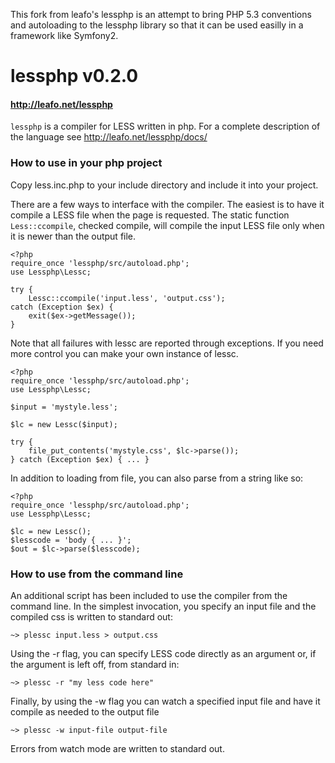 This fork from leafo's lessphp is an attempt to bring PHP 5.3 conventions and
autoloading to the lessphp library so that it can be used easilly in a framework
like Symfony2.

# lessphp v0.2.0
#### <http://leafo.net/lessphp>

`lessphp` is a compiler for LESS written in php.
For a complete description of the language see <http://leafo.net/lessphp/docs/>

### How to use in your php project

Copy less.inc.php to your include directory and include it into your project.

There are a few ways to interface with the compiler. The easiest is to have it
compile a LESS file when the page is requested. The static function 
`Less::ccompile`, checked compile, will compile the input LESS file only when it
is newer than the output file.

    <?php
    require_once 'lessphp/src/autoload.php';
    use Lessphp\Lessc;
    
    try {
        Lessc::ccompile('input.less', 'output.css');
    catch (Exception $ex) {
        exit($ex->getMessage());
    }

Note that all failures with lessc are reported through exceptions.
If you need more control you can make your own instance of lessc.

    <?php
    require_once 'lessphp/src/autoload.php';
    use Lessphp\Lessc;

    $input = 'mystyle.less';

    $lc = new Lessc($input);

    try {
        file_put_contents('mystyle.css', $lc->parse());
    } catch (Exception $ex) { ... }

In addition to loading from file, you can also parse from a string like so:

    <?php
    require_once 'lessphp/src/autoload.php';
    use Lessphp\Lessc;

    $lc = new Lessc();
    $lesscode = 'body { ... }';
    $out = $lc->parse($lesscode);

### How to use from the command line

An additional script has been included to use the compiler from the command
line. In the simplest invocation, you specify an input file and the compiled
css is written to standard out:

    ~> plessc input.less > output.css

Using the -r flag, you can specify LESS code directly as an argument or, if 
the argument is left off, from standard in:

    ~> plessc -r "my less code here"

Finally, by using the -w flag you can watch a specified input file and have it 
compile as needed to the output file

    ~> plessc -w input-file output-file

Errors from watch mode are written to standard out.


